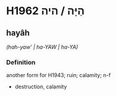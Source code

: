 # H1962 הַיָּה / היה

## hayâh

_(hah-yaw' | ha-YAW | ha-YA)_

### Definition

another form for H1943; ruin; calamity; n-f

- destruction, calamity
